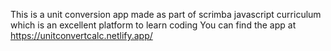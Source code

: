 This is a unit conversion app made as part of scrimba javascript curriculum which is an excellent platform to learn coding
You can find the app at https://unitconvertcalc.netlify.app/
